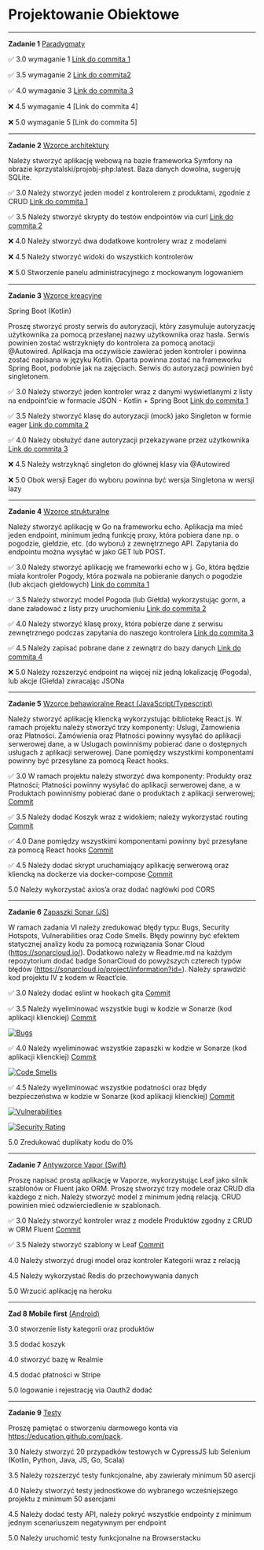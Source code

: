 # Projektowanie Obiektowe

---

**Zadanie 1** [Paradygmaty](https://github.com/ewakobrzynska/ProjektowanieObiektowe/tree/main/Ex1)

:white_check_mark: 3.0 wymaganie 1 [Link do commita 1](https://github.com/ewakobrzynska/ProjektowanieObiektowe/commit/74023fc667eb6dd1cd4a1171e3407b9bddb1728a)

:white_check_mark: 3.5 wymaganie 2 [Link do commita2 ](https://github.com/ewakobrzynska/ProjektowanieObiektowe/commit/1a519005ee0ef9576fd65224086cc049fdfb8c66)

:white_check_mark: 4.0 wymaganie 3 [Link do commita 3](https://github.com/ewakobrzynska/ProjektowanieObiektowe/commit/08411c291aac247d95cea9ade837456a4439797b)

:x: 4.5 wymaganie 4 [Link do commita 4]

:x: 5.0 wymaganie 5 [Link do commita 5]

---

**Zadanie 2** [Wzorce architektury](https://github.com/ewakobrzynska/ProjektowanieObiektowe/tree/main/zadanie2/my_project_name)

Należy stworzyć aplikację webową na bazie frameworka Symfony na obrazie kprzystalski/projobj-php:latest. Baza danych dowolna, sugeruję SQLite.

:white_check_mark:  3.0 Należy stworzyć jeden model z kontrolerem z produktami, zgodnie z CRUD [Link do commita 1](https://github.com/ewakobrzynska/ProjektowanieObiektowe/commit/d8cd7c3655b3476206e4a5b7022b1917f691666d)

:white_check_mark:  3.5 Należy stworzyć skrypty do testów endpointów via curl [Link do commita 2](https://github.com/ewakobrzynska/ProjektowanieObiektowe/commit/eb0ddea405673c0308b07c22afd925fd60e72c09)

:x: 4.0 Należy stworzyć dwa dodatkowe kontrolery wraz z modelami

:x: 4.5 Należy stworzyć widoki do wszystkich kontrolerów

:x: 5.0 Stworzenie panelu administracyjnego z mockowanym logowaniem 

---

**Zadanie 3** [Wzorce kreacyjne](https://github.com/ewakobrzynska/ProjektowanieObiektowe/tree/main/ex3-0)

Spring Boot (Kotlin)

Proszę stworzyć prosty serwis do autoryzacji, który zasymuluje autoryzację użytkownika za pomocą przesłanej nazwy użytkownika oraz hasła. Serwis powinien zostać wstrzyknięty do kontrolera za pomocą anotacji @Autowired. Aplikacja ma oczywiście zawierać jeden kontroler i powinna zostać napisana w języku Kotlin. Oparta powinna zostać na frameworku Spring Boot, podobnie jak na zajęciach. Serwis do autoryzacji powinien być singletonem.

:white_check_mark: 3.0 Należy stworzyć jeden kontroler wraz z danymi wyświetlanymi z listy na endpoint’cie w formacie JSON - Kotlin + Spring Boot [Link do commita 1](https://github.com/ewakobrzynska/ProjektowanieObiektowe/commit/5285ed650610766f93ccde4ce3e50d7e9b2f3f27)

:white_check_mark: 3.5 Należy stworzyć klasę do autoryzacji (mock) jako Singleton w formie eager [Link do commita 2](https://github.com/ewakobrzynska/ProjektowanieObiektowe/commit/2dc5631a7d659f1c2492cd2b1ad171d01877725e)

:white_check_mark: 4.0 Należy obsłużyć dane autoryzacji przekazywane przez użytkownika [Link do commita 3](https://github.com/ewakobrzynska/ProjektowanieObiektowe/commit/a53807eeabbf9c767ef49572ba02da033a876124)

:x: 4.5 Należy wstrzyknąć singleton do głównej klasy via @Autowired

:x: 5.0 Obok wersji Eager do wyboru powinna być wersja Singletona w wersji lazy

---

**Zadanie 4** [Wzorce strukturalne](https://github.com/ewakobrzynska/ProjektowanieObiektowe/tree/main/ex4)

Należy stworzyć aplikację w Go na frameworku echo. Aplikacja ma mieć jeden endpoint, minimum jedną funkcję proxy, która pobiera dane np. o pogodzie, giełdzie, etc. (do wyboru) z zewnętrznego API. Zapytania do endpointu można wysyłać w jako GET lub POST.

:white_check_mark: 3.0 Należy stworzyć aplikację we frameworki echo w j. Go, która będzie miała kontroler Pogody, która pozwala na pobieranie danych o pogodzie (lub akcjach giełdowych) [Link do commita 1](https://github.com/ewakobrzynska/ProjektowanieObiektowe/commit/07c2e7f1a55344dd219d36f95650418221880668)

:white_check_mark: 3.5 Należy stworzyć model Pogoda (lub Giełda) wykorzystując gorm, a dane załadować z listy przy uruchomieniu [Link do commita 2](https://github.com/ewakobrzynska/ProjektowanieObiektowe/commit/ec749452cd4ad4545ce2d7039ecb5c232f98c5e1)

:white_check_mark: 4.0 Należy stworzyć klasę proxy, która pobierze dane z serwisu zewnętrznego podczas zapytania do naszego kontrolera [Link do commita 3](https://github.com/ewakobrzynska/ProjektowanieObiektowe/commit/28e667607a5448ecb39829d389bf2e0930de59f5)

:white_check_mark: 4.5 Należy zapisać pobrane dane z zewnątrz do bazy danych [Link do commita 4](https://github.com/ewakobrzynska/ProjektowanieObiektowe/commit/c938d9147e80daf20e9d350dc3a59bf9d5d64547)

:x: 5.0 Należy rozszerzyć endpoint na więcej niż jedną lokalizację (Pogoda), lub akcje (Giełda) zwracając JSONa

---

**Zadanie 5** [Wzorce behawioralne React (JavaScript/Typescript)](https://github.com/ewakobrzynska/ProjektowanieObiektowe/tree/main/ex5)

Należy stworzyć aplikację kliencką wykorzystując bibliotekę React.js. W ramach projektu należy stworzyć trzy komponenty: Uslugi, Zamowienia oraz Płatności. Zamówienia oraz Płatności powinny wysyłać do aplikacji serwerowej dane, a w Uslugach powinniśmy pobierać dane o dostępnych usługach z aplikacji serwerowej. Dane pomiędzy wszystkimi komponentami powinny być przesyłane za pomocą React hooks.

:white_check_mark: 3.0 W ramach projektu należy stworzyć dwa komponenty: Produkty oraz Płatności; Płatności powinny wysyłać do aplikacji serwerowej dane, a w Produktach powinniśmy pobierać dane o produktach z aplikacji serwerowej; [Commit](https://github.com/ewakobrzynska/ProjektowanieObiektowe/commit/cf69a03bc40dace3a14a1f8f26dcb12679db7582)

:white_check_mark: 3.5 Należy dodać Koszyk wraz z widokiem; należy wykorzystać routing [Commit](https://github.com/ewakobrzynska/ProjektowanieObiektowe/commit/30868a98194b6f2e35e11314b098e3fae5afe06f)

:white_check_mark: 4.0 Dane pomiędzy wszystkimi komponentami powinny być przesyłane za pomocą React hooks [Commit](https://github.com/ewakobrzynska/ProjektowanieObiektowe/commit/e28e9bd7e6576b5ca752e5b1240667598dc6d9e0)

:white_check_mark: 4.5 Należy dodać skrypt uruchamiający aplikację serwerową oraz kliencką na dockerze via docker-compose [Commit](https://github.com/ewakobrzynska/ProjektowanieObiektowe/commit/814f7b99b501ea5955b111553764144e8232ddb1)

5.0 Należy wykorzystać axios’a oraz dodać nagłówki pod CORS

---

**Zadanie 6** [Zapaszki Sonar (JS)](https://github.com/ewakobrzynska/ProjektowanieObiektowe/tree/main/ex6)

W ramach zadania VI należy zredukować błędy typu: Bugs, Security Hotspots, Vulnerabilities oraz Code Smells. Błędy powinny być efektem statycznej analizy kodu za pomocą rozwiązania Sonar Cloud (https://sonarcloud.io/). Dodatkowo należy w Readme.md na każdym repozytorium dodać badge SonarCloud do powyższych czterech typów błędów (https://sonarcloud.io/project/information?id=). Należy sprawdzić kod projektu IV z kodem w React’cie.

:white_check_mark: 3.0 Należy dodać eslint w hookach gita [Commit](https://github.com/ewakobrzynska/ProjektowanieObiektowe/commit/6bc18b3f41432f089df777ed377f4456a0b151a3)

:white_check_mark: 3.5 Należy wyeliminować wszystkie bugi w kodzie w Sonarze (kod aplikacji klienckiej) [Commit](https://github.com/ewakobrzynska/ProjektowanieObiektowe/commit/9319907fd712a4e6b97de866c7d07a8629195ac5)

[![Bugs](https://sonarcloud.io/api/project_badges/measure?project=ewakobrzynska_ProjektowanieObiektowe&metric=bugs)](https://sonarcloud.io/summary/new_code?id=ewakobrzynska_ProjektowanieObiektowe)

:white_check_mark: 4.0 Należy wyeliminować wszystkie zapaszki w kodzie w Sonarze (kod aplikacji klienckiej) [Commit](https://github.com/ewakobrzynska/ProjektowanieObiektowe/commit/deb104b9adc65e8338c9c3dfffa2332728193c54)

[![Code Smells](https://sonarcloud.io/api/project_badges/measure?project=ewakobrzynska_ProjektowanieObiektowe&metric=code_smells)](https://sonarcloud.io/summary/new_code?id=ewakobrzynska_ProjektowanieObiektowe)

:white_check_mark: 4.5 Należy wyeliminować wszystkie podatności oraz błędy bezpieczeństwa w kodzie w Sonarze (kod aplikacji klienckiej) [Commit](https://github.com/ewakobrzynska/ProjektowanieObiektowe/commit/29150ef6ce8a18f5300b4f9aaf471db806df84a7)

[![Vulnerabilities](https://sonarcloud.io/api/project_badges/measure?project=ewakobrzynska_ProjektowanieObiektowe&metric=vulnerabilities)](https://sonarcloud.io/summary/new_code?id=ewakobrzynska_ProjektowanieObiektowe)

[![Security Rating](https://sonarcloud.io/api/project_badges/measure?project=ewakobrzynska_ProjektowanieObiektowe&metric=security_rating)](https://sonarcloud.io/summary/new_code?id=ewakobrzynska_ProjektowanieObiektowe)

5.0 Zredukować duplikaty kodu do 0%

---

**Zadanie 7** [Antywzorce Vapor (Swift)](https://github.com/ewakobrzynska/ProjektowanieObiektowe/tree/main/ex7)

Proszę napisać prostą aplikację w Vaporze, wykorzystując Leaf jako silnik szablonów or Fluent jako ORM. Proszę stworzyć trzy modele oraz CRUD dla każdego z nich. Należy stworzyć model z minimum jedną relacją. CRUD powinien mieć odzwierciedlenie w szablonach.

:white_check_mark: 3.0 Należy stworzyć kontroler wraz z modele Produktów zgodny z CRUD w ORM Fluent [Commit](https://github.com/ewakobrzynska/ProjektowanieObiektowe/commit/4013e6928e8af5a0ca974d6321297a285917bca4)

:white_check_mark: 3.5 Należy stworzyć szablony w Leaf [Commit](https://github.com/ewakobrzynska/ProjektowanieObiektowe/commit/14b844c1ffe4c604eb2fe4f2f005280846193ef1)

4.0 Należy stworzyć drugi model oraz kontroler Kategorii wraz z relacją

4.5 Należy wykorzystać Redis do przechowywania danych

5.0 Wrzucić aplikację na heroku

---

**Zad 8 Mobile first** [(Android)]()

3.0 stworzenie listy kategorii oraz produktów

3.5 dodać koszyk

4.0 stworzyć bazę w Realmie

4.5 dodać płatności w Stripe

5.0 logowanie i rejestrację via Oauth2 dodać

---

**Zadanie 9** [Testy]()

Proszę pamiętać o stworzeniu darmowego konta via https://education.github.com/pack.

3.0 Należy stworzyć 20 przypadków testowych w CypressJS lub Selenium (Kotlin, Python, Java, JS, Go, Scala)

3.5 Należy rozszerzyć testy funkcjonalne, aby zawierały minimum 50 asercji

4.0 Należy stworzyć testy jednostkowe do wybranego wcześniejszego projektu z minimum 50 asercjami

4.5 Należy dodać testy API, należy pokryć wszystkie endpointy z minimum jednym scenariuszem negatywnym per endpoint

5.0 Należy uruchomić testy funkcjonalne na Browserstacku



